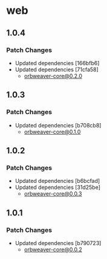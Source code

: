 # web

## 1.0.4

### Patch Changes

- Updated dependencies [166bfb6]
- Updated dependencies [71cfa58]
  - orbweaver-core@0.2.0

## 1.0.3

### Patch Changes

- Updated dependencies [b708cb8]
  - orbweaver-core@0.1.0

## 1.0.2

### Patch Changes

- Updated dependencies [b6bcfad]
- Updated dependencies [31d25be]
  - orbweaver-core@0.0.3

## 1.0.1

### Patch Changes

- Updated dependencies [b790723]
  - orbweaver-core@0.0.2
